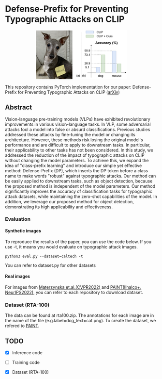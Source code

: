 # Defense-Prefix for Preventing Typographic Attacks on CLIP
<p align="center">
  <img src="figure/abst.png" width=60%>
</p>

This repository contains PyTorch implementation for our paper: Defense-Prefix for Preventing Typographic Attacks on CLIP ([arXiv](https://arxiv.org/abs/2304.04512))

## Abstract
Vision-language pre-training models (VLPs) have exhibited revolutionary improvements in various vision-language tasks. In VLP, some adversarial attacks fool a model into false or absurd classifications. Previous studies addressed these attacks by fine-tuning the model or changing its architecture. However, these methods risk losing the original model's performance and are difficult to apply to downstream tasks. In particular, their applicability to other tasks has not been considered. In this study, we addressed the reduction of the impact of typographic attacks on CLIP without changing the model parameters. To achieve this, we expand the idea of "class-prefix learning" and introduce our simple yet effective method: Defense-Prefix (DP), which inserts the DP token before a class name to make words "robust" against typographic attacks. Our method can be easily applied to downstream tasks, such as object detection, because the proposed method is independent of the model parameters. Our method significantly improves the accuracy of classification tasks for typographic attack datasets, while maintaining the zero-shot capabilities of the model. In addition, we leverage our proposed method for object detection, demonstrating its high applicability and effectiveness.


### Evaluation
#### Synthetic images
To reproduce the results of the paper, you can use the code below. If you use -t, it means you would evaluate on typographic attack images.
```
python3 eval.py --dataset=caltech -t
```
You can refer to dataset.py for other datasets
#### Real images
For images from [Materzynska et.al.(CVPR2022)](https://github.com/joaanna/disentangling_spelling_in_clip) and [PAINT(Ilhalco+, NeurIPS2022)](https://github.com/mlfoundations/patching), you can refer to each repository to download dataset.


### Dataset (RTA-100)
The data can be found at rta100.zip. The annotations for each image are in the name of the file (e.g.label=dog_text=cat.png). To create the dataset, we refered to [PAINT](https://github.com/mlfoundations/patching).

## TODO
- [x] Inference code
- [ ] Training code
- [x] Dataset (RTA-100)

